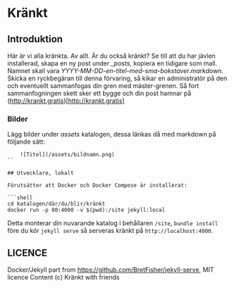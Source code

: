# Kränkt

## Introduktion

Här är vi alla kränkta. Av allt. Är du också kränkt? Se till att du har jävlen installerad, skapa en ny post under *_posts*, kopiera en tidigare som mall. Namnet skall vara *YYYY-MM-DD-en-titel-med-sma-bokstaver.markdown*. Skicka en ryckbegäran till denna förvaring, så kikar en administratör på den och eventuellt sammanfogas din gren med mäster-grenen. Så fort sammanfogningen skett sker ett bygge och din post hamnar på (http://krankt.gratis)[http://krankt.gratis]

### Bilder

Lägg bilder under *assets* katalogen, dessa länkas då med markdown på följande sätt:
```
	![Titel](/assets/bildnamn.png)
``

## Utvecklare, lokalt

Förutsätter att Docker och Docker Compose är installerat:

```shell
cd katalogen/där/du/blir/kränkt
docker run -p 80:4000 -v $(pwd):/site jekyll:local
```

Detta monterar din nuvarande katalog i behållaren `/site`, `bundle install` före du kör `jekyll serve` så serveras kränkt på `http://localhost:4000`.

## LICENCE

Docker/Jekyll part from https://github.com/BretFisher/jekyll-serve, MIT licence
Content (c) Kränkt with friends